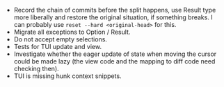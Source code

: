 - Record the chain of commits before the split happens, use Result type more liberally and restore the original situation, if something breaks. I can probably use `reset --hard <original-head>` for this.
- Migrate all exceptions to Option / Result.
- Do not accept empty selections.
- Tests for TUI update and view.
- Investigate whether the eager update of state when moving the cursor could be made lazy (the view code and the mapping to diff code need checking then).
- TUI is missing hunk context snippets.

